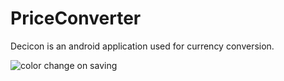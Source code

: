 # PriceConverter

Decicon is an android application used for currency conversion.

![color change on  saving](https://user-images.githubusercontent.com/100690010/193355903-dd0822bc-c9d4-4ef9-9ed9-95922395af74.png)
